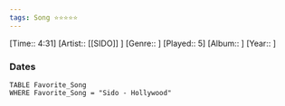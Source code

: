 ```yaml
---
tags: Song ⭐⭐⭐⭐⭐ 
---
```

[Time:: 4:31]
[Artist:: [[SIDO]] ]
[Genre:: ]
[Played:: 5]
[Album:: ]
[Year:: ]
### Dates
````dataview
TABLE Favorite_Song
WHERE Favorite_Song = "Sido - Hollywood"
````
